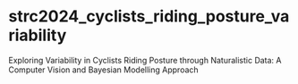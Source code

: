 # strc2024_cyclists_riding_posture_variability
Exploring Variability in Cyclists Riding Posture through Naturalistic Data: A Computer Vision and Bayesian Modelling Approach
